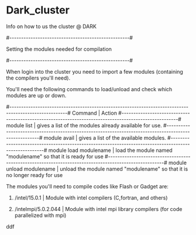 # Dark_cluster
Info on how to us the cluster @ DARK


#---------------------------------------------------#

Setting the modules needed for compilation

#---------------------------------------------------#


When login into the cluster you need to import a few modules (containing the compilers you'll need).

You'll need the following commands to load/unload and check which modules are up or down.

#------------------------------------------------------------------------------------------------------#
Command        |    Action
#------------------------------------------------------------------------------------------------------#
module list    |  gives a list of the modules already available for use.
#------------------------------------------------------------------------------------------------------#
module avail   |  gives a list of the available modules.
#------------------------------------------------------------------------------------------------------#
module load modulename   | load the module named "modulename" so that it is ready for use
#------------------------------------------------------------------------------------------------------#
module unload modulename | unload the module named "modulename" so that it is no longer ready for use



The modules you'll need to compile codes like Flash or Gadget are:

1) /intel/15.0.1         |   Module with intel compilers (C,fortran, and others) 

2) /intelmpi/5.0.2.044   |   Module with intel mpi library compilers (for code parallelized with mpi) 


ddf
